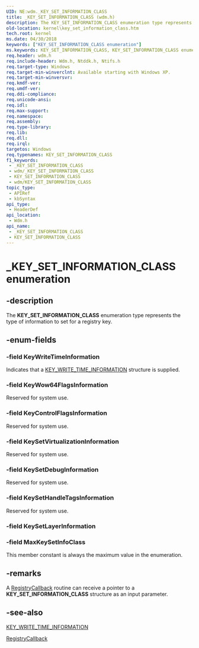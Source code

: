 ```yaml
---
UID: NE:wdm._KEY_SET_INFORMATION_CLASS
title: _KEY_SET_INFORMATION_CLASS (wdm.h)
description: The KEY_SET_INFORMATION_CLASS enumeration type represents the type of information to set for a registry key.
old-location: kernel\key_set_information_class.htm
tech.root: kernel
ms.date: 04/30/2018
keywords: ["KEY_SET_INFORMATION_CLASS enumeration"]
ms.keywords: KEY_SET_INFORMATION_CLASS, KEY_SET_INFORMATION_CLASS enumeration [Kernel-Mode Driver Architecture], KeyControlFlagsInformation, KeySetDebugInformation, KeySetHandleTagsInformation, KeySetVirtualizationInformation, KeyWow64FlagsInformation, KeyWriteTimeInformation, MaxKeySetInfoClass, _KEY_SET_INFORMATION_CLASS, kernel.key_set_information_class, sysenum_b2121228-e221-424c-8e84-cd213d91716b.xml, wdm/KEY_SET_INFORMATION_CLASS, wdm/KeyControlFlagsInformation, wdm/KeySetDebugInformation, wdm/KeySetHandleTagsInformation, wdm/KeySetVirtualizationInformation, wdm/KeyWow64FlagsInformation, wdm/KeyWriteTimeInformation, wdm/MaxKeySetInfoClass
req.header: wdm.h
req.include-header: Wdm.h, Ntddk.h, Ntifs.h
req.target-type: Windows
req.target-min-winverclnt: Available starting with Windows XP.
req.target-min-winversvr: 
req.kmdf-ver: 
req.umdf-ver: 
req.ddi-compliance: 
req.unicode-ansi: 
req.idl: 
req.max-support: 
req.namespace: 
req.assembly: 
req.type-library: 
req.lib: 
req.dll: 
req.irql: 
targetos: Windows
req.typenames: KEY_SET_INFORMATION_CLASS
f1_keywords:
 - _KEY_SET_INFORMATION_CLASS
 - wdm/_KEY_SET_INFORMATION_CLASS
 - KEY_SET_INFORMATION_CLASS
 - wdm/KEY_SET_INFORMATION_CLASS
topic_type:
 - APIRef
 - kbSyntax
api_type:
 - HeaderDef
api_location:
 - Wdm.h
api_name:
 - _KEY_SET_INFORMATION_CLASS
 - KEY_SET_INFORMATION_CLASS
---
```


# _KEY_SET_INFORMATION_CLASS enumeration


## -description

The <b>KEY_SET_INFORMATION_CLASS</b> enumeration type represents the type of information to set for a registry key.

## -enum-fields

### -field KeyWriteTimeInformation

Indicates that a <a href="/windows-hardware/drivers/ddi/wdm/ns-wdm-_key_write_time_information">KEY_WRITE_TIME_INFORMATION</a> structure is supplied.

### -field KeyWow64FlagsInformation

Reserved for system use.

### -field KeyControlFlagsInformation

Reserved for system use.

### -field KeySetVirtualizationInformation

Reserved for system use.

### -field KeySetDebugInformation

Reserved for system use.

### -field KeySetHandleTagsInformation

Reserved for system use.

### -field KeySetLayerInformation

### -field MaxKeySetInfoClass

This member constant is always the maximum value in the enumeration.

## -remarks

A <a href="/windows-hardware/drivers/ddi/wdm/nc-wdm-ex_callback_function">RegistryCallback</a> routine can receive a pointer to a <b>KEY_SET_INFORMATION_CLASS</b> structure as an input parameter.

## -see-also

<a href="/windows-hardware/drivers/ddi/wdm/ns-wdm-_key_write_time_information">KEY_WRITE_TIME_INFORMATION</a>



<a href="/windows-hardware/drivers/ddi/wdm/nc-wdm-ex_callback_function">RegistryCallback</a>

